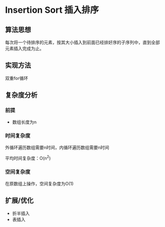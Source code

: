 # Insertion Sort 插入排序

## 算法思想

每次将一个待排序的元素，按其大小插入到前面已经排好序的子序列中，直到全部元素插入完成为止。

## 实现方法

双重for循环

## 复杂度分析

### 前提

* 数组长度为n

### 时间复杂度

外循环遍历数组需要n时间，内循环遍历数组需要n时间

平均时间复杂度：O(n<sup>2</sup>)

### 空间复杂度

在原数组上操作，空间复杂度为O(1)

## 扩展/优化

* 折半插入
* 表插入